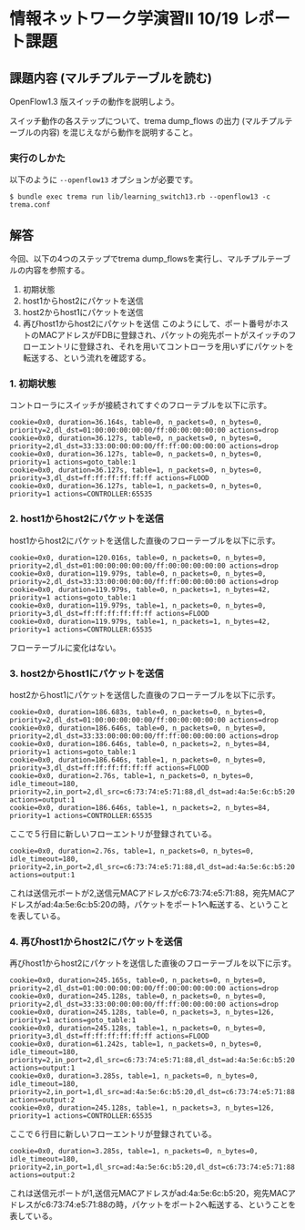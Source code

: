 # 情報ネットワーク学演習Ⅱ 10/19 レポート課題
## 課題内容 (マルチプルテーブルを読む)

OpenFlow1.3 版スイッチの動作を説明しよう。

スイッチ動作の各ステップについて、trema dump_flows の出力 (マルチプルテーブルの内容) を混じえながら動作を説明すること。

### 実行のしかた

以下のように `--openflow13` オプションが必要です。

``` shellsession
$ bundle exec trema run lib/learning_switch13.rb --openflow13 -c trema.conf
```

## 解答

今回、以下の4つのステップでtrema dump_flowsを実行し、マルチプルテーブルの内容を参照する。
1. 初期状態
2. host1からhost2にパケットを送信
3. host2からhost1にパケットを送信
4. 再びhost1からhost2にパケットを送信
このようにして、ポート番号がホストのMACアドレスがFDBに登録され、パケットの宛先ポートがスイッチのフローエントリに登録され、それを用いてコントローラを用いずにパケットを転送する、という流れを確認する。

### 1. 初期状態
コントローラにスイッチが接続されてすぐのフローテブルを以下に示す。
```
cookie=0x0, duration=36.164s, table=0, n_packets=0, n_bytes=0, priority=2,dl_dst=01:00:00:00:00:00/ff:00:00:00:00:00 actions=drop
cookie=0x0, duration=36.127s, table=0, n_packets=0, n_bytes=0, priority=2,dl_dst=33:33:00:00:00:00/ff:ff:00:00:00:00 actions=drop
cookie=0x0, duration=36.127s, table=0, n_packets=0, n_bytes=0, priority=1 actions=goto_table:1
cookie=0x0, duration=36.127s, table=1, n_packets=0, n_bytes=0, priority=3,dl_dst=ff:ff:ff:ff:ff:ff actions=FLOOD
cookie=0x0, duration=36.127s, table=1, n_packets=0, n_bytes=0, priority=1 actions=CONTROLLER:65535
```

### 2. host1からhost2にパケットを送信
host1からhost2にパケットを送信した直後のフローテーブルを以下に示す。
```
cookie=0x0, duration=120.016s, table=0, n_packets=0, n_bytes=0, priority=2,dl_dst=01:00:00:00:00:00/ff:00:00:00:00:00 actions=drop
cookie=0x0, duration=119.979s, table=0, n_packets=0, n_bytes=0, priority=2,dl_dst=33:33:00:00:00:00/ff:ff:00:00:00:00 actions=drop
cookie=0x0, duration=119.979s, table=0, n_packets=1, n_bytes=42, priority=1 actions=goto_table:1
cookie=0x0, duration=119.979s, table=1, n_packets=0, n_bytes=0, priority=3,dl_dst=ff:ff:ff:ff:ff:ff actions=FLOOD
cookie=0x0, duration=119.979s, table=1, n_packets=1, n_bytes=42, priority=1 actions=CONTROLLER:65535
```
フローテーブルに変化はない。

### 3. host2からhost1にパケットを送信
host2からhost1にパケットを送信した直後のフローテーブルを以下に示す。
```
cookie=0x0, duration=186.683s, table=0, n_packets=0, n_bytes=0, priority=2,dl_dst=01:00:00:00:00:00/ff:00:00:00:00:00 actions=drop
cookie=0x0, duration=186.646s, table=0, n_packets=0, n_bytes=0, priority=2,dl_dst=33:33:00:00:00:00/ff:ff:00:00:00:00 actions=drop
cookie=0x0, duration=186.646s, table=0, n_packets=2, n_bytes=84, priority=1 actions=goto_table:1
cookie=0x0, duration=186.646s, table=1, n_packets=0, n_bytes=0, priority=3,dl_dst=ff:ff:ff:ff:ff:ff actions=FLOOD
cookie=0x0, duration=2.76s, table=1, n_packets=0, n_bytes=0, idle_timeout=180, priority=2,in_port=2,dl_src=c6:73:74:e5:71:88,dl_dst=ad:4a:5e:6c:b5:20 actions=output:1
cookie=0x0, duration=186.646s, table=1, n_packets=2, n_bytes=84, priority=1 actions=CONTROLLER:65535
```
ここで５行目に新しいフローエントリが登録されている。
```
cookie=0x0, duration=2.76s, table=1, n_packets=0, n_bytes=0, idle_timeout=180, priority=2,in_port=2,dl_src=c6:73:74:e5:71:88,dl_dst=ad:4a:5e:6c:b5:20 actions=output:1
```
これは送信元ポートが2,送信元MACアドレスがc6:73:74:e5:71:88，宛先MACアドレスがad:4a:5e:6c:b5:20の時，パケットをポート1へ転送する、ということを表している。

### 4. 再びhost1からhost2にパケットを送信
再びhost1からhost2にパケットを送信した直後のフローテーブルを以下に示す。
```
cookie=0x0, duration=245.165s, table=0, n_packets=0, n_bytes=0, priority=2,dl_dst=01:00:00:00:00:00/ff:00:00:00:00:00 actions=drop
cookie=0x0, duration=245.128s, table=0, n_packets=0, n_bytes=0, priority=2,dl_dst=33:33:00:00:00:00/ff:ff:00:00:00:00 actions=drop
cookie=0x0, duration=245.128s, table=0, n_packets=3, n_bytes=126, priority=1 actions=goto_table:1
cookie=0x0, duration=245.128s, table=1, n_packets=0, n_bytes=0, priority=3,dl_dst=ff:ff:ff:ff:ff:ff actions=FLOOD
cookie=0x0, duration=61.242s, table=1, n_packets=0, n_bytes=0, idle_timeout=180, priority=2,in_port=2,dl_src=c6:73:74:e5:71:88,dl_dst=ad:4a:5e:6c:b5:20 actions=output:1
cookie=0x0, duration=3.285s, table=1, n_packets=0, n_bytes=0, idle_timeout=180, priority=2,in_port=1,dl_src=ad:4a:5e:6c:b5:20,dl_dst=c6:73:74:e5:71:88 actions=output:2
cookie=0x0, duration=245.128s, table=1, n_packets=3, n_bytes=126, priority=1 actions=CONTROLLER:65535
```
ここで６行目に新しいフローエントリが登録されている。
```
cookie=0x0, duration=3.285s, table=1, n_packets=0, n_bytes=0, idle_timeout=180, priority=2,in_port=1,dl_src=ad:4a:5e:6c:b5:20,dl_dst=c6:73:74:e5:71:88 actions=output:2
```
これは送信元ポートが1,送信元MACアドレスがad:4a:5e:6c:b5:20，宛先MACアドレスがc6:73:74:e5:71:88の時，パケットをポート2へ転送する、ということを表している。

